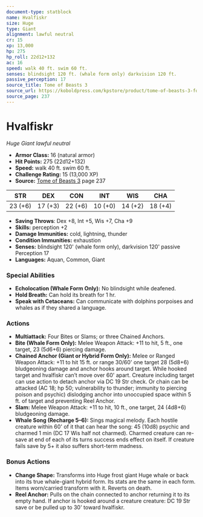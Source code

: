 ```yaml
---
document-type: statblock
name: Hvalfiskr
size: Huge
type: Giant
alignment: lawful neutral
cr: 15
xp: 13,000
hp: 275
hp_roll: 22d12+132
ac: 16
speed: walk 40 ft. swim 60 ft.
senses: blindsight 120 ft. (whale form only) darkvision 120 ft. 
passive_perception: 17
source_title: Tome of Beasts 3
source_url: https://koboldpress.com/kpstore/product/tome-of-beasts-3-for-5th-edition/
source_page: 237
---
```


# Hvalfiskr

*Huge* *Giant* *lawful neutral*

- **Armor Class:** 16 (natural armor)
- **Hit Points:** 275 (22d12+132)
- **Speed:** walk 40 ft. swim 60 ft.
- **Challenge Rating:** 15 (13,000 XP)
- **Source:** [Tome of Beasts 3](https://koboldpress.com/kpstore/product/tome-of-beasts-3-for-5th-edition/) page 237

| STR | DEX | CON | INT | WIS | CHA |
| --- | --- | --- | --- | --- | --- |
| 23 (+6) | 17 (+3) | 22 (+6) | 10 (+0) | 14 (+2) | 18 (+4) |

- **Saving Throws**: Dex +8, Int +5, Wis +7, Cha +9
- **Skills:** perception +2
- **Damage Immunities:** cold, lightning, thunder
- **Condition Immunities:** exhaustion
- **Senses:** blindsight 120' (whale form only), darkvision 120' passive Perception 17
- **Languages:** Aquan, Common, Giant

### Special Abilities

- **Echolocation (Whale Form Only):** No blindsight while deafened.
- **Hold Breath:** Can hold its breath for 1 hr.
- **Speak with Cetaceans:** Can communicate with dolphins porpoises and whales as if they shared a language.

### Actions

- **Multiattack:** Four Bites or Slams; or three Chained Anchors.
- **Bite (Whale Form Only):** Melee Weapon Attack: +11 to hit, 5 ft., one target, 23 (5d6+6) piercing damage.
- **Chained Anchor (Giant or Hybrid Form Only):** Melee or Ranged Weapon Attack: +11 to hit 15 ft. or range 30/60' one target 28 (5d8+6) bludgeoning damage and anchor hooks around target. While hooked target and hvalfiskr can’t move over 60' apart. Creature including target can use action to detach anchor via DC 19 Str check. Or chain can be attacked (AC 18; hp 50; vulnerability to thunder; immunity to piercing poison and psychic) dislodging anchor into unoccupied space within 5 ft. of target and preventing Reel Anchor.
- **Slam:** Melee Weapon Attack: +11 to hit, 10 ft., one target, 24 (4d8+6) bludgeoning damage. 
- **Whale Song (Recharge 5–6):** Sings magical melody. Each hostile creature within 60' of it that can hear the song: 45 (10d8) psychic and charmed 1 min (DC 17 Wis half not charmed). Charmed creature can re-save at end of each of its turns success ends effect on itself. If creature fails save by 5+ it also suffers short-term madness.

### Bonus Actions

- **Change Shape:** Transforms into Huge frost giant Huge whale or back into its true whale-giant hybrid form. Its stats are the same in each form. Items worn/carried transform with it. Reverts on death.
- **Reel Anchor:** Pulls on the chain connected to anchor returning it to its empty hand. If anchor is hooked around a creature creature: DC 19 Str save or be pulled up to 30' toward hvalfiskr.
